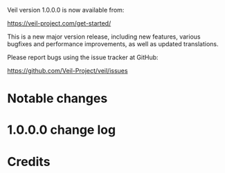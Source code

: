 Veil version 1.0.0.0 is now available from:

  <https://veil-project.com/get-started/>

This is a new major version release, including new features, various bugfixes
and performance improvements, as well as updated translations.

Please report bugs using the issue tracker at GitHub:

  <https://github.com/Veil-Project/veil/issues>


Notable changes
===============


1.0.0.0 change log
===================


Credits
=======


